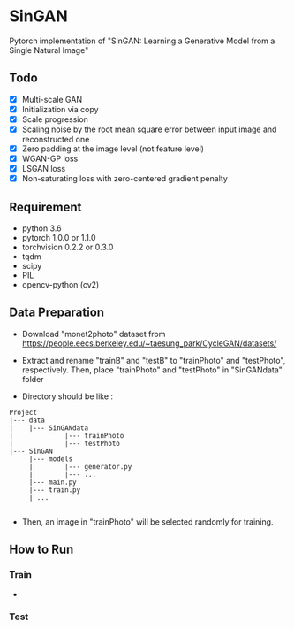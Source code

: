 # SinGAN
Pytorch implementation of "SinGAN: Learning a Generative Model from a Single Natural Image"

## Todo
- [X] Multi-scale GAN 
- [X] Initialization via copy
- [X] Scale progression
- [X] Scaling noise by the root mean square error between input image and reconstructed one
- [X] Zero padding at the image level (not feature level)
- [X] WGAN-GP loss
- [X] LSGAN loss
- [X] Non-saturating loss with zero-centered gradient penalty

## Requirement
  * python 3.6
  * pytorch 1.0.0 or 1.1.0
  * torchvision 0.2.2 or 0.3.0
  * tqdm
  * scipy
  * PIL
  * opencv-python (cv2)
  
## Data Preparation
  * Download "monet2photo" dataset from https://people.eecs.berkeley.edu/~taesung_park/CycleGAN/datasets/
  * Extract and rename "trainB" and "testB" to "trainPhoto" and "testPhoto", respectively. Then, place "trainPhoto" and "testPhoto" in "SinGANdata" folder

  * Directory should be like :
  ```
  Project
  |--- data
  |    |--- SinGANdata
  |             |--- trainPhoto
  |             |--- testPhoto
  |--- SinGAN
       |--- models
       |        |--- generator.py
       |        |--- ...
       |--- main.py 
       |--- train.py
       | ...
       
  ```
   * Then, an image in "trainPhoto" will be selected randomly for training.
   
  ## How to Run
  ### Train
   * 
  ### Test
